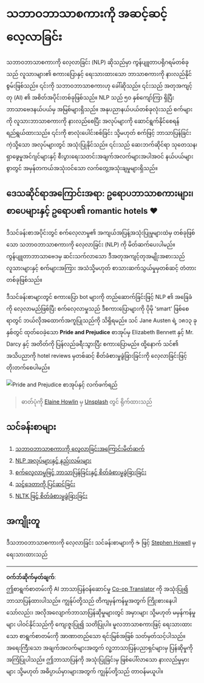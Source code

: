 <!--
CO_OP_TRANSLATOR_METADATA:
{
  "original_hash": "1eb379dc2d0c9940b320732d16083778",
  "translation_date": "2025-09-05T13:53:16+00:00",
  "source_file": "6-NLP/README.md",
  "language_code": "my"
}
-->
# သဘာဝဘာသာစကားကို အဆင့်ဆင့်လေ့လာခြင်း

သဘာဝဘာသာစကားကို လေ့လာခြင်း (NLP) ဆိုသည်မှာ ကွန်ပျူတာပရိုဂရမ်တစ်ခုသည် လူသားများ၏ စကားပြောနှင့် ရေးသားထားသော ဘာသာစကားကို နားလည်နိုင်စွမ်းဖြစ်သည်။ ၎င်းကို သဘာဝဘာသာစကားဟု ခေါ်ဆိုသည်။ ၎င်းသည် အတုအကျင့်တု (AI) ၏ အစိတ်အပိုင်းတစ်ခုဖြစ်သည်။ NLP သည် ၅၀ နှစ်ကျော်ကြာ ရှိပြီး ဘာသာဗေဒနယ်ပယ်မှ အမြစ်များရှိသည်။ အနုပညာနယ်ပယ်တစ်ခုလုံးသည် စက်များကို လူသားဘာသာစကားကို နားလည်စေပြီး အလုပ်များကို ဆောင်ရွက်နိုင်စေရန် ရည်ရွယ်ထားသည်။ ၎င်းကို စာလုံးပေါင်းစစ်ခြင်း သို့မဟုတ် စက်ဖြင့် ဘာသာပြန်ခြင်းကဲ့သို့သော အလုပ်များတွင် အသုံးပြုနိုင်သည်။ ၎င်းသည် ဆေးဘက်ဆိုင်ရာ သုတေသန၊ ရှာဖွေမှုအင်ဂျင်များနှင့် စီးပွားရေးသတင်းအချက်အလက်များအပါအဝင် နယ်ပယ်များစွာတွင် အမှန်တကယ်အသုံးဝင်သော လက်တွေ့အသုံးချမှုများရှိသည်။

## ဒေသဆိုင်ရာအကြောင်းအရာ: ဥရောပဘာသာစကားများ၊ စာပေများနှင့် ဥရောပ၏ romantic hotels ❤️

ဒီသင်ခန်းစာအပိုင်းတွင် စက်လေ့လာမှု၏ အကျယ်အပြန့်အသုံးပြုမှုများထဲမှ တစ်ခုဖြစ်သော သဘာဝဘာသာစကားကို လေ့လာခြင်း (NLP) ကို မိတ်ဆက်ပေးပါမည်။ ကွန်ပျူတာဘာသာဗေဒမှ ဆင်းသက်လာသော ဒီအတုအကျင့်တုအမျိုးအစားသည် လူသားများနှင့် စက်များအကြား အသံသို့မဟုတ် စာသားဆက်သွယ်မှုမှတစ်ဆင့် တံတားတစ်ခုဖြစ်သည်။

ဒီသင်ခန်းစာများတွင် စကားပြော bot များကို တည်ဆောက်ခြင်းဖြင့် NLP ၏ အခြေခံကို လေ့လာမည်ဖြစ်ပြီး စက်လေ့လာမှုသည် ဒီစကားပြောများကို ပိုမို 'smart' ဖြစ်စေရာတွင် ဘယ်လိုအထောက်အကူပြုသည်ကို သိရှိရမည်။ သင် Jane Austen ရဲ့ ၁၈၁၃ ခုနှစ်တွင် ထုတ်ဝေခဲ့သော **Pride and Prejudice** စာအုပ်မှ Elizabeth Bennett နှင့် Mr. Darcy နှင့် အတိတ်ကို ပြန်လည်ခရီးသွားပြီး စကားပြောမည်။ ထို့နောက် သင်၏ အသိပညာကို hotel reviews မှတစ်ဆင့် စိတ်ခံစားမှုခွဲခြားခြင်းကို လေ့လာခြင်းဖြင့် တိုးတက်စေပါမည်။

![Pride and Prejudice စာအုပ်နှင့် လက်ဖက်ရည်](../../../6-NLP/images/p&p.jpg)
> ဓာတ်ပုံကို <a href="https://unsplash.com/@elaineh?utm_source=unsplash&utm_medium=referral&utm_content=creditCopyText">Elaine Howlin</a> မှ <a href="https://unsplash.com/s/photos/pride-and-prejudice?utm_source=unsplash&utm_medium=referral&utm_content=creditCopyText">Unsplash</a> တွင် ရိုက်ထားသည်
  
## သင်ခန်းစာများ

1. [သဘာဝဘာသာစကားကို လေ့လာခြင်းအကြောင်းမိတ်ဆက်](1-Introduction-to-NLP/README.md)
2. [NLP အလုပ်များနှင့် နည်းလမ်းများ](2-Tasks/README.md)
3. [စက်လေ့လာမှုဖြင့် ဘာသာပြန်ခြင်းနှင့် စိတ်ခံစားမှုခွဲခြားခြင်း](3-Translation-Sentiment/README.md)
4. [သင့်ဒေတာကို ပြင်ဆင်ခြင်း](4-Hotel-Reviews-1/README.md)
5. [NLTK ဖြင့် စိတ်ခံစားမှုခွဲခြားခြင်း](5-Hotel-Reviews-2/README.md)

## အကျိုးတူ

ဒီသဘာဝဘာသာစကားကို လေ့လာခြင်း သင်ခန်းစာများကို ☕ ဖြင့် [Stephen Howell](https://twitter.com/Howell_MSFT) မှ ရေးသားထားသည်

---

**ဝက်ဘ်ဆိုက်မှတ်ချက်**:  
ဤစာရွက်စာတမ်းကို AI ဘာသာပြန်ဝန်ဆောင်မှု [Co-op Translator](https://github.com/Azure/co-op-translator) ကို အသုံးပြု၍ ဘာသာပြန်ထားပါသည်။ ကျွန်ုပ်တို့သည် တိကျမှန်ကန်မှုအတွက် ကြိုးစားနေပါသော်လည်း၊ အလိုအလျောက်ဘာသာပြန်ဆိုမှုများတွင် အမှားများ သို့မဟုတ် မမှန်ကန်မှုများ ပါဝင်နိုင်သည်ကို ကျေးဇူးပြု၍ သတိပြုပါ။ မူလဘာသာစကားဖြင့် ရေးသားထားသော စာရွက်စာတမ်းကို အာဏာတည်သော ရင်းမြစ်အဖြစ် သတ်မှတ်သင့်ပါသည်။ အရေးကြီးသော အချက်အလက်များအတွက် လူ့ဘာသာပြန်ပညာရှင်များမှ ပြန်ဆိုမှုကို အကြံပြုပါသည်။ ဤဘာသာပြန်ကို အသုံးပြုခြင်းမှ ဖြစ်ပေါ်လာသော နားလည်မှုမှားများ သို့မဟုတ် အဓိပ္ပာယ်မှားများအတွက် ကျွန်ုပ်တို့သည် တာဝန်မယူပါ။